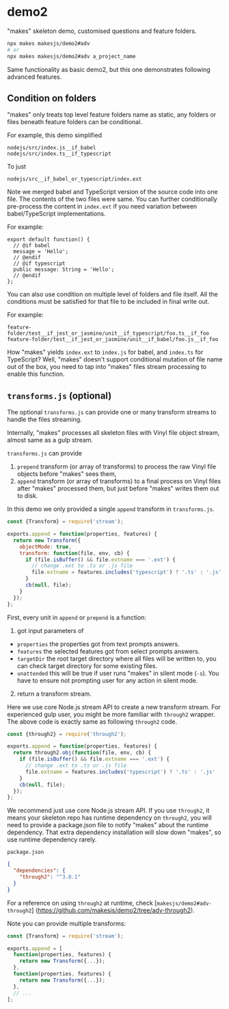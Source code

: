 # demo2
"makes" skeleton demo, customised questions and feature folders.

```sh
npx makes makesjs/demo2#adv
# or
npx makes makesjs/demo2#adv a_project_name
```

Same functionality as basic demo2, but this one demonstrates following advanced
features.

## Condition on folders

"makes" only treats top level feature folders name as static, any folders or files
beneath feature folders can be conditional.

For example, this demo simplified
```
nodejs/src/index.js__if_babel
nodejs/src/index.ts__if_typescript
```

To just
```
nodejs/src__if_babel_or_typescript/index.ext
```

Note we merged babel and TypeScript version of the source code into one file. The
contents of the two files were same. You can further conditionally pre-process the
content in `index.ext` if you need variation between babel/TypeScript implementations.

For example:

```
export default function() {
  // @if babel
  message = 'Hello';
  // @endif
  // @if typescript
  public message: String = 'Hello';
  // @endif
};
```

You can also use condition on multiple level of folders and file itself. All the
conditions must be satisfied for that file to be included in final write out.

For example:
```
feature-folder/test__if_jest_or_jasmine/unit__if_typescript/foo.ts__if_foo
feature-folder/test__if_jest_or_jasmine/unit__if_babel/foo.js__if_foo
```

How "makes" yields `index.ext` to `index.js` for babel, and `index.ts` for TypeScript?
Well, "makes" doesn't support conditional mutation of file name out of the box, you need
to tap into "makes" files stream processing to enable this function.

## `transforms.js` (optional)

The optional `transforms.js` can provide one or many transform streams to handle the
files streaming.

Internally, "makes" processes all skeleton files with Vinyl file object
stream, almost same as a gulp stream.

`transforms.js` can provide
1. `prepend` transform (or array of transforms) to process the raw Vinyl file objects
before "makes" sees them,
2. `append` transform (or array of transforms) to a final process on Vinyl files after
"makes" processed them, but just before "makes" writes them out to disk.

In this demo we only provided a single `append` transform in `transforms.js`.

```js
const {Transform} = require('stream');

exports.append = function(properties, features) {
  return new Transform({
    objectMode: true,
    transform: function(file, env, cb) {
      if (file.isBuffer() && file.extname === '.ext') {
        // change .ext to .ts or .js file
        file.extname = features.includes('typescript') ? '.ts' : '.js'
      }
      cb(null, file);
    }
  });
};
```

First, every unit in `append` or `prepend` is a function:
1. got input parameters of
 * `properties` the properties got from text prompts answers.
 * `features` the selected features got from select prompts answers.
 * `targetDir` the root target directory where all files will be written to, you can
   check target directory for some existing files.
 * `unattended` this will be true if user runs "makes" in silent mode (`-s`). You have
   to ensure not prompting user for any action in silent mode.
2. return a transform stream.

Here we use core Node.js stream API to create a new transform stream. For experienced
gulp user, you might be more familiar with `through2` wrapper. The above code is exactly
same as following `through2` code.

```js
const {through2} = require('through2');

exports.append = function(properties, features) {
  return through2.obj(function(file, env, cb) {
    if (file.isBuffer() && file.extname === '.ext') {
      // change .ext to .ts or .js file
      file.extname = features.includes('typescript') ? '.ts' : '.js'
    }
    cb(null, file);
  });
};
```

We recommend just use core Node.js stream API. If you use `through2`, it means your skeleton
repo has runtime dependency on `through2`, you will need to provide a package.json file to
notify "makes" about the runtime dependency. That extra dependency installation will slow down
"makes", so use runtime dependency rarely.

`package.json`

```json
{
  "dependencies": {
    "through2": "^3.0.1"
  }
}
```

For a reference on using `through2` at runtime, check [`makesjs/demo2#adv-through2`]
(https://github.com/makesjs/demo2/tree/adv-through2).

Note you can provide multiple transforms:

```js
const {Transform} = require('stream');

exports.append = [
  function(properties, features) {
    return new Transform({...});
  },
  function(properties, features) {
    return new Transform({...});
  },
  // ...
];
```
